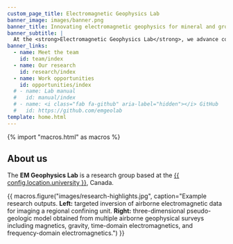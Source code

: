```yaml
---
custom_page_title: Electromagnetic Geophysics Lab
banner_image: images/banner.png
banner_title: Innovating electromagnetic geophysics for mineral and groundwater applications
banner_subtitle: |
  At the <strong>Electromagnetic Geophysics Lab</strong>, we advance computational electromagnetic geophysics in numerical simulation, inversion, and machine learning, tailored for mineral and groundwater problems. 
banner_links:
  - name: Meet the team
    id: team/index
  - name: Our research
    id: research/index
  - name: Work opportunities
    id: opportunities/index    
  # - name: Lab manual
  #   id: manual/index
  # - name: <i class="fab fa-github" aria-label="hidden"></i> GitHub
  #   id: https://github.com/emgeolab
template: home.html
---
```




{% import "macros.html" as macros %}

## About us

The **EM Geophysics Lab** is a research group based at the
[{{ config.location.university }}][umanitoba], Canada.

{{ macros.figure("images/research-highlights.jpg", caption="Example research outputs. <strong>Left:</strong> targeted inversion of airborne electromagnetic data for imaging a regional confining unit. <strong>Right:</strong> three-dimensional pseudo-geologic model obtained from multiple airborne geophysical surveys including magnetics, gravity, time-domain electromagnetics, and frequency-domain electromagnetics.") }}


[umanitoba]: https://umanitoba.ca/
